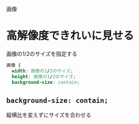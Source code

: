 画像
# 高解像度できれいに見せる
画像の1/2のサイズを指定する  
```css
画像 {
  width: 画像の1/2のサイズ;
  height: 画像の1/2のサイズ;
  background-size: contain;
```

## ```background-size: contain;```
縦横比を変えずにサイズを合わせる
